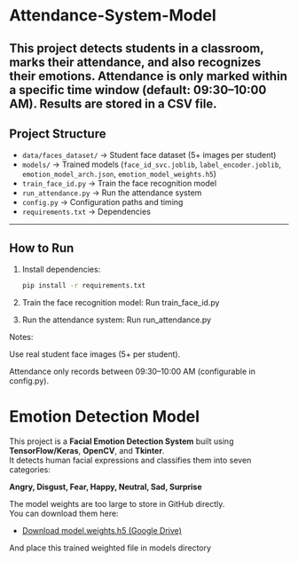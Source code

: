 # Attendance-System-Model
 This project detects students in a classroom, marks their attendance, and also recognizes their emotions.   Attendance is only marked within a specific time window (default: 09:30–10:00 AM).   Results are stored in a CSV file.
 ---
 
##  Project Structure

- `data/faces_dataset/` → Student face dataset (5+ images per student)
- `models/` → Trained models (`face_id_svc.joblib`, `label_encoder.joblib`, `emotion_model_arch.json`, `emotion_model_weights.h5`)
- `train_face_id.py` → Train the face recognition model
- `run_attendance.py` → Run the attendance system
- `config.py` → Configuration paths and timing
- `requirements.txt` → Dependencies

---

##  How to Run

1. Install dependencies:
   ```bash
   pip install -r requirements.txt

2. Train the face recognition model:
   Run train_face_id.py

3. Run the attendance system:
   Run run_attendance.py

Notes:

Use real student face images (5+ per student).

Attendance only records between 09:30–10:00 AM (configurable in config.py).

# Emotion Detection Model 

This project is a **Facial Emotion Detection System** built using **TensorFlow/Keras**, **OpenCV**, and **Tkinter**.  
It detects human facial expressions and classifies them into seven categories:

**Angry, Disgust, Fear, Happy, Neutral, Sad, Surprise**


The model weights are too large to store in GitHub directly.  
You can download them here:

- [Download model.weights.h5 (Google Drive)]((https://drive.google.com/file/d/1CWN2ZbszU09mcc9TKfzS7T_5qmdMC9Iz/view?usp=drive_link))

And place this trained weighted file in models directory
